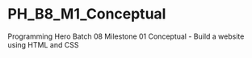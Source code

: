 # PH_B8_M1_Conceptual
Programming Hero Batch 08 Milestone 01 Conceptual - Build a website using HTML and CSS
